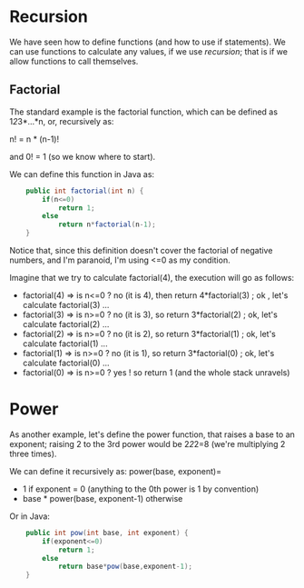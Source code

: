 Recursion
===

We have seen how to define functions (and how to use if statements). We can use functions to calculate any values, if we use *recursion*; that is if we allow functions to call themselves.

## Factorial
The standard example is the factorial function, which can be defined as 1*2*3*...*n, or, recursively as:

n! = n * (n-1)!

and 0! = 1 (so we know where to start).

We can define this function in Java as:
```java
	public int factorial(int n) {
		if(n<=0)
			return 1;
		else
			return n*factorial(n-1);
	}
```
Notice that, since this definition doesn't cover the factorial of negative numbers, and I'm paranoid, I'm using <=0 as my condition.

Imagine that we try to calculate factorial(4), the execution will go as follows:
+ factorial(4) => is n<=0 ? no (it is 4), then return 4*factorial(3) ; ok , let's calculate factorial(3) ...
+ factorial(3) => is n>=0 ? no (it is 3), so return 3*factorial(2) ; ok, let's calculate factorial(2) ...
+ factorial(2) => is n>=0 ? no (it is 2), so return 3*factorial(1) ; ok, let's calculate factorial(1) ...
+ factorial(1) => is n>=0 ? no (it is 1), so return 3*factorial(0) ; ok, let's calculate factorial(0) ...
+ factorial(0) => is n>=0 ? yes ! so return 1 (and the whole stack unravels)

# Power

As another example, let's define the power function, that raises a base to an exponent; raising 2 to the 3rd power would be 2*2*2=8 (we're multiplying 2 three times).

We can define it recursively as: power(base, exponent)=
+ 1 if exponent = 0 (anything to the 0th power is 1 by convention)
+ base * power(base, exponent-1) otherwise

Or in Java:
```java
	public int pow(int base, int exponent) {
		if(exponent<=0)
			return 1;
		else
			return base*pow(base,exponent-1);
	}
```

